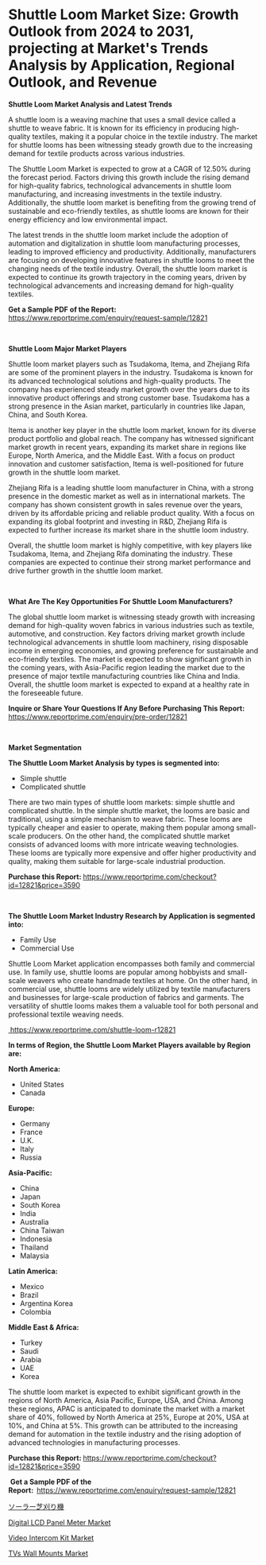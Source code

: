 <p><h1>Shuttle Loom Market Size: Growth Outlook from 2024 to 2031, projecting at Market's Trends Analysis by Application, Regional Outlook, and Revenue</h1></p><p><strong>Shuttle Loom Market Analysis and Latest Trends</strong></p>
<p><p>A shuttle loom is a weaving machine that uses a small device called a shuttle to weave fabric. It is known for its efficiency in producing high-quality textiles, making it a popular choice in the textile industry. The market for shuttle looms has been witnessing steady growth due to the increasing demand for textile products across various industries.</p><p>The Shuttle Loom Market is expected to grow at a CAGR of 12.50% during the forecast period. Factors driving this growth include the rising demand for high-quality fabrics, technological advancements in shuttle loom manufacturing, and increasing investments in the textile industry. Additionally, the shuttle loom market is benefiting from the growing trend of sustainable and eco-friendly textiles, as shuttle looms are known for their energy efficiency and low environmental impact.</p><p>The latest trends in the shuttle loom market include the adoption of automation and digitalization in shuttle loom manufacturing processes, leading to improved efficiency and productivity. Additionally, manufacturers are focusing on developing innovative features in shuttle looms to meet the changing needs of the textile industry. Overall, the shuttle loom market is expected to continue its growth trajectory in the coming years, driven by technological advancements and increasing demand for high-quality textiles.</p></p>
<p><strong>Get a Sample PDF of the Report:&nbsp;</strong> <a href="https://www.reportprime.com/enquiry/request-sample/12821">https://www.reportprime.com/enquiry/request-sample/12821</a></p>
<p>&nbsp;</p>
<p><strong>Shuttle Loom Major Market Players</strong></p>
<p><p>Shuttle loom market players such as Tsudakoma, Itema, and Zhejiang Rifa are some of the prominent players in the industry. Tsudakoma is known for its advanced technological solutions and high-quality products. The company has experienced steady market growth over the years due to its innovative product offerings and strong customer base. Tsudakoma has a strong presence in the Asian market, particularly in countries like Japan, China, and South Korea.</p><p>Itema is another key player in the shuttle loom market, known for its diverse product portfolio and global reach. The company has witnessed significant market growth in recent years, expanding its market share in regions like Europe, North America, and the Middle East. With a focus on product innovation and customer satisfaction, Itema is well-positioned for future growth in the shuttle loom market.</p><p>Zhejiang Rifa is a leading shuttle loom manufacturer in China, with a strong presence in the domestic market as well as in international markets. The company has shown consistent growth in sales revenue over the years, driven by its affordable pricing and reliable product quality. With a focus on expanding its global footprint and investing in R&D, Zhejiang Rifa is expected to further increase its market share in the shuttle loom industry.</p><p>Overall, the shuttle loom market is highly competitive, with key players like Tsudakoma, Itema, and Zhejiang Rifa dominating the industry. These companies are expected to continue their strong market performance and drive further growth in the shuttle loom market.</p></p>
<p>&nbsp;</p>
<p><strong>What Are The Key Opportunities For Shuttle Loom Manufacturers?</strong></p>
<p><p>The global shuttle loom market is witnessing steady growth with increasing demand for high-quality woven fabrics in various industries such as textile, automotive, and construction. Key factors driving market growth include technological advancements in shuttle loom machinery, rising disposable income in emerging economies, and growing preference for sustainable and eco-friendly textiles. The market is expected to show significant growth in the coming years, with Asia-Pacific region leading the market due to the presence of major textile manufacturing countries like China and India. Overall, the shuttle loom market is expected to expand at a healthy rate in the foreseeable future.</p></p>
<p><strong>Inquire or Share Your Questions If Any Before Purchasing This Report:</strong> <a href="https://www.reportprime.com/enquiry/pre-order/12821">https://www.reportprime.com/enquiry/pre-order/12821</a></p>
<p>&nbsp;</p>
<p><strong>Market Segmentation</strong></p>
<p><strong>The Shuttle Loom Market Analysis by types is segmented into:</strong></p>
<p><ul><li>Simple shuttle</li><li>Complicated shuttle</li></ul></p>
<p><p>There are two main types of shuttle loom markets: simple shuttle and complicated shuttle. In the simple shuttle market, the looms are basic and traditional, using a simple mechanism to weave fabric. These looms are typically cheaper and easier to operate, making them popular among small-scale producers. On the other hand, the complicated shuttle market consists of advanced looms with more intricate weaving technologies. These looms are typically more expensive and offer higher productivity and quality, making them suitable for large-scale industrial production.</p></p>
<p><strong>Purchase this Report:&nbsp;</strong><a href="https://www.reportprime.com/checkout?id=12821&price=3590">https://www.reportprime.com/checkout?id=12821&price=3590</a></p>
<p>&nbsp;</p>
<p><strong>The Shuttle Loom Market Industry Research by Application is segmented into:</strong></p>
<p><ul><li>Family Use</li><li>Commercial Use</li></ul></p>
<p><p>Shuttle Loom Market application encompasses both family and commercial use. In family use, shuttle looms are popular among hobbyists and small-scale weavers who create handmade textiles at home. On the other hand, in commercial use, shuttle looms are widely utilized by textile manufacturers and businesses for large-scale production of fabrics and garments. The versatility of shuttle looms makes them a valuable tool for both personal and professional textile weaving needs.</p></p>
<p><a href="https://www.reportprime.com/shuttle-loom-r12821">&nbsp;https://www.reportprime.com/shuttle-loom-r12821</a></p>
<p><strong>In terms of Region, the Shuttle Loom Market Players available by Region are:</strong></p>
<p>
    <p> <strong> North America: </strong>
        <ul>
            <li>United States</li>
            <li>Canada</li>
        </ul>
        </p> 
    <p> <strong> Europe: </strong>
        <ul>
            <li>Germany</li>
            <li>France</li>
            <li>U.K.</li>
            <li>Italy</li>
            <li>Russia</li>
        </ul>
        </p> 
    <p> <strong> Asia-Pacific: </strong>
        <ul>
            <li>China</li>
            <li>Japan</li>
            <li>South Korea</li>
            <li>India</li>
            <li>Australia</li>
            <li>China Taiwan</li>
            <li>Indonesia</li>
            <li>Thailand</li>
            <li>Malaysia</li>
        </ul>
        </p> 
    <p> <strong> Latin America: </strong>
        <ul>
            <li>Mexico</li>
            <li>Brazil</li>
            <li>Argentina Korea</li>
            <li>Colombia</li>
        </ul>
        </p> 
    <p> <strong> Middle East & Africa: </strong>
        <ul>
            <li>Turkey</li>
            <li>Saudi</li>
            <li>Arabia</li>
            <li>UAE</li>
            <li>Korea</li>
        </ul>
    </p>
    </p>
<p><p>The shuttle loom market is expected to exhibit significant growth in the regions of North America, Asia Pacific, Europe, USA, and China. Among these regions, APAC is anticipated to dominate the market with a market share of 40%, followed by North America at 25%, Europe at 20%, USA at 10%, and China at 5%. This growth can be attributed to the increasing demand for automation in the textile industry and the rising adoption of advanced technologies in manufacturing processes.</p></p>
<p><strong>Purchase this Report: </strong><a href="https://www.reportprime.com/checkout?id=12821&price=3590">https://www.reportprime.com/checkout?id=12821&price=3590</a></p>
<p>&nbsp;<strong>Get a Sample PDF of the Report:&nbsp;&nbsp;</strong><a href="https://www.reportprime.com/enquiry/request-sample/12821">https://www.reportprime.com/enquiry/request-sample/12821</a></p>
<p><strong></strong></p>
<p><p><a href="https://github.com/CloydAbbott2023/Market-Research-Report-List-1/blob/main/946055876030.md">ソーラー芝刈り機</a></p><p><a href="https://www.linkedin.com/pulse/digital-lcd-panel-meter-market-research-report-its-history-6n5te?trackingId=RZP3N6qqTdszQN0Jp3lS%2FQ%3D%3D">Digital LCD Panel Meter Market</a></p><p><a href="https://www.linkedin.com/pulse/decoding-video-intercom-kit-market-metrics-share-trends-growth-sue1e?trackingId=IHcG%2BcG9kSWawM43bHvgGA%3D%3D">Video Intercom Kit Market</a></p><p><a href="https://github.com/RichRobinson5/Market-Research-Report-List-5/blob/main/tvs-wall-mounts-market.md">TVs Wall Mounts Market</a></p></p>
